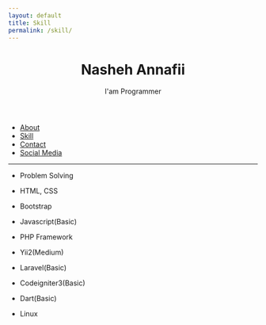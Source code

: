 ```yaml
---
layout: default
title: Skill
permalink: /skill/
---
```


<header class="header">
<h1 class="header-title">Nasheh Annafii</h1>
<p class="header-subtitle">I'am Programmer</p>
</header>
<ul class="nav">
<li class="px-2"><a class="link" href="/about">About</a></li>
<li class="px-2"><a class="link" href="/skill">Skill</a></li>
<li class="px-2"><a class="link" href="/contact">Contact</a></li>
<li class="px-2"><a class="link" href="/social-media">Social Media</a></li>
</ul>
<hr class="hr">

* Problem Solving
* HTML, CSS
* Bootstrap
* Javascript(Basic)
* PHP Framework
* Yii2(Medium)
* Laravel(Basic)
* Codeigniter3(Basic)

* Dart(Basic)
* Linux